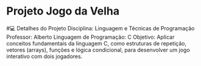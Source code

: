 # Projeto Jogo da Velha 

#💻 Detalhes do Projeto
Disciplina: Linguagem e Técnicas de Programação
Professor: Alberto
Linguagem de Programação: C
Objetivo: Aplicar conceitos fundamentais da linguagem C, como estruturas de repetição, vetores (arrays), funções e lógica condicional, para desenvolver um jogo interativo com dois jogadores.
